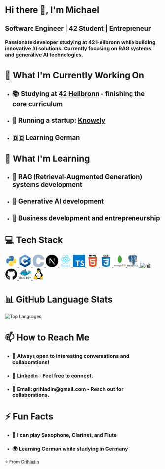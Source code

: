 # Hi there 👋, I'm Michael

## Software Engineer | 42 Student | Entrepreneur

### Passionate developer studying at 42 Heilbronn while building innovative AI solutions. Currently focusing on RAG systems and generative AI technologies.


# 🔭 What I'm Currently Working On
- ## 📚 Studying at [42 Heilbronn](https://github.com/Grihladin/Grihladin/blob/main/42Heilbronn-projects.md) - finishing the core curriculum
- ## 🚀 Running a startup: [Knowely](https://knowley.de/)
- ## 🇩🇪 Learning German

# 🌱 What I'm Learning
- ## 🤖 RAG (Retrieval-Augmented Generation) systems development
- ## 🎨 Generative AI development
- ## 💼 Business development and entrepreneurship


# 💻 Tech Stack
<p align="left">
    <a href="https://www.python.org" target="_blank" rel="noreferrer">
        <img src="https://raw.githubusercontent.com/devicons/devicon/master/icons/python/python-original.svg" alt="python" width="40" height="40"/>
    </a>
    <a href="https://www.cplusplus.com/" target="_blank" rel="noreferrer">
        <img src="https://raw.githubusercontent.com/devicons/devicon/master/icons/cplusplus/cplusplus-original.svg" alt="cplusplus" width="40" height="40"/>
    </a>
    <a href="https://www.cprogramming.com/" target="_blank" rel="noreferrer">
        <img src="https://raw.githubusercontent.com/devicons/devicon/master/icons/c/c-original.svg" alt="c" width="40" height="40"/>
    </a>
    <a href="https://nextjs.org/" target="_blank" rel="noreferrer">
        <img src="https://raw.githubusercontent.com/devicons/devicon/master/icons/nextjs/nextjs-original.svg" alt="nextjs" width="40" height="40"/>
    </a>
    <a href="https://reactjs.org/" target="_blank" rel="noreferrer">
        <img src="https://raw.githubusercontent.com/devicons/devicon/master/icons/react/react-original-wordmark.svg" alt="react" width="40" height="40"/>
    </a>
    <a href="https://www.typescriptlang.org/" target="_blank" rel="noreferrer">
        <img src="https://raw.githubusercontent.com/devicons/devicon/master/icons/typescript/typescript-original.svg" alt="typescript" width="40" height="40"/>
    </a>
    <a href="https://www.w3.org/html/" target="_blank" rel="noreferrer">
        <img src="https://raw.githubusercontent.com/devicons/devicon/master/icons/html5/html5-original-wordmark.svg" alt="html5" width="40" height="40"/>
    </a>
    <a href="https://www.w3schools.com/css/" target="_blank" rel="noreferrer">
        <img src="https://raw.githubusercontent.com/devicons/devicon/master/icons/css3/css3-original-wordmark.svg" alt="css3" width="40" height="40"/>
    </a>
    <a href="https://www.mongodb.com/" target="_blank" rel="noreferrer">
        <img src="https://raw.githubusercontent.com/devicons/devicon/master/icons/mongodb/mongodb-original-wordmark.svg" alt="mongodb" width="40" height="40"/>
    </a>
    <a href="https://www.postgresql.org" target="_blank" rel="noreferrer">
        <img src="https://raw.githubusercontent.com/devicons/devicon/master/icons/postgresql/postgresql-original-wordmark.svg" alt="postgresql" width="40" height="40"/>
    </a>
    <a href="https://git-scm.com/" target="_blank" rel="noreferrer">
        <img src="https://www.vectorlogo.zone/logos/git-scm/git-scm-icon.svg" alt="git" width="40" height="40"/>
    </a>
    <a href="https://github.com/" target="_blank" rel="noreferrer">
        <img src="https://raw.githubusercontent.com/devicons/devicon/master/icons/github/github-original.svg" alt="github" width="40" height="40"/>
    </a>
    <a href="https://www.docker.com/" target="_blank" rel="noreferrer">
        <img src="https://raw.githubusercontent.com/devicons/devicon/master/icons/docker/docker-original-wordmark.svg" alt="docker" width="40" height="40"/>
    </a>
    <a href="https://www.linux.org/" target="_blank" rel="noreferrer">
        <img src="https://raw.githubusercontent.com/devicons/devicon/master/icons/linux/linux-original.svg" alt="linux" width="40" height="40"/>
    </a>
</p>

# 📊 GitHub Language Stats
<img src="https://github-readme-stats.vercel.app/api/top-langs/?username=Grihladin&layout=compact&theme=dark&hide_border=true&bg_color=0D1117&title_color=F85D7F&text_color=FFFFFF&card_width=600&langs_count=8&title_size=20&text_size=24" width="700" height="350" alt="Top Languages"/>

# 📫 How to Reach Me
- ### 💬 Always open to interesting conversations and collaborations!
- ### 💼 [LinkedIn](https://www.linkedin.com/in/michael-ratke-0b3304303/) - Feel free to connect.
- ### 📧 Email: grihladin@gmail.com - Reach out for collaborations.


# ⚡ Fun Facts
- ### 🎵 I can play Saxophone, Clarinet, and Flute
- ### 🌍 Learning German while studying in Germany

⭐️ From [Grihladin](https://github.com/Grihladin)
